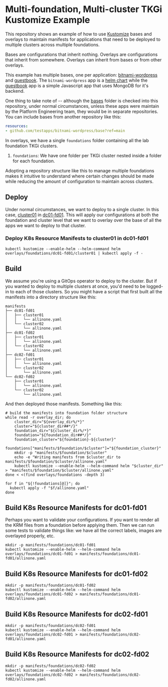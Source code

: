 # Multi-foundation, Multi-cluster TKGi Kustomize Example

This repository shows an example of how to use [Kustomize](https://kubectl.docs.kubernetes.io/guides/introduction/kustomize/) bases and overlays to maintain manifests for applications that need to be deployed to multiple clusters across multiple foundations.

Bases are configurations that inherit nothing. Overlays are configurations that inherit from somewhere. Overlays can inherit from bases or from other overlays.

This example has multiple bases, one per application: [bitnami-wordpress](bases/bitnami-wordpress/) and [guestbook](bases/guestbook/). The `bitnami-wordpress` app is a [helm chart](https://bitnami.com/stack/wordpress/helm) while the [guestbook](https://docs.vmware.com/en/VMware-Cloud-Foundation/services/vcf-developer-ready-infrastructure-v1/GUID-6F184EC5-AFC1-4D0A-A5D5-1E31EE938438.html) app is a simple Javascript app that uses MongoDB for it's backend. 

One thing to take note of -- although the [bases](bases/) folder is checked into this repository, under normal circumstances, unless these apps were maintain by the Platform Engineering team, they would be in separate repositories. You can include bases from another repository like this:

```yaml
resources:
- github.com/testapps/bitnami-wordpress/base?ref=main
```

In overlays, we have a single `foundations` folder containing all the lab foundation TKGi clusters.

 1. `foundations`: We have one folder per TKGi cluster nested inside a folder for each foundation.

Adopting a repository structure like this to manage multiple foundations makes it intuitive to understand where certain changes should be made while reducing the amount of configuration to maintain across clusters.

## Deploy

Under normal circumstances, we want to deploy to a single cluster. In this case, [cluster01](overlays/foundations/dc01-fd01/cluster01/kustomization.yaml) in [dc01-fd01](overlays/foundations/dc01-fd01/kustomization.yaml). This will apply our configurations at both the foundation and cluster level that we want to overlay over the base of all the apps we want
to deploy to that cluster.

### Deploy K8s Resource Manifests to cluster01 in dc01-fd01

```console
kubectl kustomize --enable-helm --helm-command helm overlays/foundations/dc01-fd01/cluster01 | kubectl apply -f -
```

## Build

We assume you're using a GitOps operator to deploy to the cluster. But if you wanted to deploy to multiple clusters at once, you'd need to be logged-in to each of those clusters. So you might have a script that first built all the manifests into a directory structure like this:

```console
manifests
├── dc01-fd01
│   ├── cluster01
│   │   └── allinone.yaml
│   └── cluster02
│       └── allinone.yaml
├── dc01-fd02
│   ├── cluster01
│   │   └── allinone.yaml
│   └── cluster02
│       └── allinone.yaml
├── dc02-fd01
│   ├── cluster01
│   │   └── allinone.yaml
│   └── cluster02
│       └── allinone.yaml
└── dc02-fd02
    ├── cluster01
    │   └── allinone.yaml
    └── cluster02
        └── allinone.yaml
```

And then deployed those manifests. Something like this:

```console
# build the manifests into foundation folder structure
while read -r overlay_dir; do
    cluster_dir="${overlay_dir%/*}"
    cluster="${cluster_dir##*/}"
    foundation_dir="${cluster_dir%/*}"
    foundation="${foundation_dir##*/}"
    foundation_cluster="${foundation}-${cluster}"
    foundations["manifests/$foundation/$cluster"]="${foundation_cluster}"
    mkdir -p "manifests/$foundation/$cluster"
    echo -e "Writing manifests from $cluster_dir to manifests/$foundation/$cluster/allinone.yaml"
    kubectl kustomize --enable-helm --helm-command helm "$cluster_dir" > "manifests/$foundation/$cluster/allinone.yaml"
done < <(find overlays/foundations -depth 3)

for f in "${!foundations[@]}"; do
  kubectl apply -f "$f/allinone.yaml"
done
```

## Build K8s Resource Manifests for dc01-fd01

Perhaps you want to validate your configurations. If you want to render all the KRM files from a foundation before applying them. Then we can run some tests to validate things like: we have all the correct labels, images are overlayed properly, etc.

```console
mkdir -p manifests/foundations/dc01-fd01
kubectl kustomize --enable-helm --helm-command helm overlays/foundations/dc01-fd01 > manifests/foundations/dc01-fd01/allinone.yaml
```

## Build K8s Resource Manifests for dc01-fd02

```console
mkdir -p manifests/foundations/dc01-fd02
kubectl kustomize --enable-helm --helm-command helm overlays/foundations/dc01-fd02 > manifests/foundations/dc01-fd02/allinone.yaml
```

## Build K8s Resource Manifests for dc02-fd01

```console
mkdir -p manifests/foundations/dc02-fd01
kubectl kustomize --enable-helm --helm-command helm overlays/foundations/dc02-fd01 > manifests/foundations/dc02-fd01/allinone.yaml
```

## Build K8s Resource Manifests for dc02-fd02

```console
mkdir -p manifests/foundations/dc02-fd02
kubectl kustomize --enable-helm --helm-command helm overlays/foundations/dc02-fd02 > manifests/foundations/dc02-fd02/allinone.yaml
```
